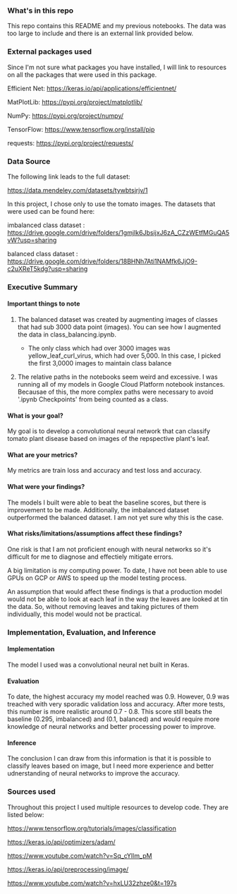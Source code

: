 ### What's in this repo

This repo contains this README and my previous notebooks. The data was too large to include and there is an external link provided below.


### External packages used


Since I'm not sure what packages you have installed, I will link to resources on all the packages that were used in this package.


Efficient Net: https://keras.io/api/applications/efficientnet/

MatPlotLib: https://pypi.org/project/matplotlib/

NumPy: https://pypi.org/project/numpy/

TensorFlow: https://www.tensorflow.org/install/pip

requests: https://pypi.org/project/requests/


### Data Source

The following link leads to the full dataset:

https://data.mendeley.com/datasets/tywbtsjrjv/1

In this project, I chose only to use the tomato images. The datasets that were used can be found here:


imbalanced class dataset : https://drive.google.com/drive/folders/1gmjIk6JbsijxJ6zA_CZzWEtfMGuQA5vW?usp=sharing

balanced class dataset : https://drive.google.com/drive/folders/18BHNh7Ati1NAMfk6JjO9-c2uXReT5kdg?usp=sharing


### Executive Summary


#### Important things to note

1. The balanced dataset was created by augmenting images of classes that had sub 3000 data point (images). You can see how I augmented the data in class_balancing.ipynb.
    - The only class which had over 3000 images was yellow_leaf_curl_virus, which had over 5,000. In this case, I picked the   first 3,0000 images to maintain class balance

2. The relative paths in the notebooks seem weird and excessive. I was running all of my models in Google Cloud Platform notebook instances. Becausae of this, the more complex paths were necessary to avoid '.ipynb Checkpoints' from being counted as a class.



#### What is your goal?

My goal is to develop a convolutional neural network that can classify tomato plant disease based on images of the repspective plant's leaf.

#### What are your metrics?

My metrics are train loss and accuracy and test loss and accuracy.

#### What were your findings?

The models I built were able to beat the baseline scores, but there is improvement to be made. Additionally, the imbalanced dataset outperformed the balanced dataset. I am not yet sure why this is the case.

#### What risks/limitations/assumptions affect these findings?

One risk is that I am not proficient enough with neural networks so it's difficult for me to diagnose and effectiely mitigate errors.

A big limitation is my computing power. To date, I have not been able to use GPUs on GCP or AWS to speed up the model testing process.

An assumption that would affect these findings is that a production model would not be able to look at each leaf in the way the leaves are looked at tin the data. So, without removing leaves and taking pictures of them individually, this model would not be practical.



### Implementation, Evaluation, and Inference


#### Implementation

The model I used was a convolutional neural net built in Keras.

#### Evaluation

To date, the highest accuracy my model reached was 0.9. However, 0.9 was treached with very sporadic validation loss and accuracy. After more tests, this number is more realistic around 0.7 - 0.8. This score still beats the baseline (0.295, imbalanced) and (0.1, balanced) and would require more knowledge of neural networks and better processing power to improve.

#### Inference

The conclusion I can draw from this information is that it is possible to classify leaves based on image, but I need more experience and better udnerstanding of neural networks to improve the accuracy.



### Sources used

Throughout this project I used multiple resources to develop code. They are listed below:

https://www.tensorflow.org/tutorials/images/classification

https://keras.io/api/optimizers/adam/

https://www.youtube.com/watch?v=Sq_cYIlm_pM

https://keras.io/api/preprocessing/image/

https://www.youtube.com/watch?v=hxLU32zhze0&t=197s